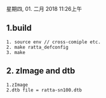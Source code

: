 星期四, 01. 二月 2018 11:26上午 

## 1.build

	1. source env // cross-comiple etc.
	2. make ratta_defconfig
	3. make

## 2. zImage and dtb
	1.zImage 
	2.dtb file = ratta-sn100.dtb